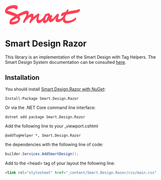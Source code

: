 # ![SmartDesign](art/Smart.logo.svg)

# Smart Design Razor
This library is an implementation of the Smart Design with Tag Helpers.
The Smart Design System documentation can be consulted [here](https://design.smart.coop).
## Installation
You should install [Smart.Design.Razor with NuGet](https://www.nuget.org/packages/Smart.Design.Razor):
    
    Install-Package Smart.Design.Razor
Or via the .NET Core command line interface:
    
    dotnet add package Smart.Design.Razor
Add the following line to your _viewport.cshtml

    @addTagHelper *, Smart.Design.Razor

 the dependencies with the following line of code:
```csharp
builder.Services.AddSmartDesign();
```

Add to the &lt;head> tag of your layout the following line:
```html
<link rel="stylesheet" href="_content/Smart.Design.Razor/css/main.css" />
```
